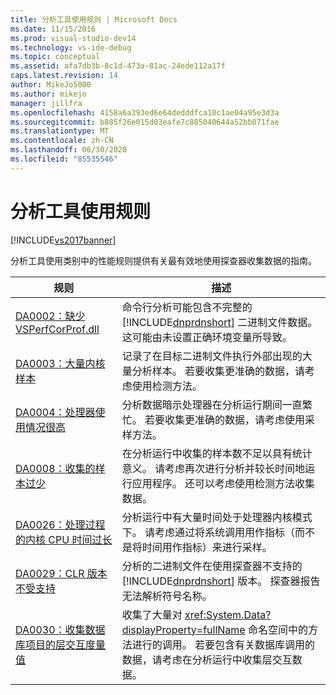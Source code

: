 ```yaml
---
title: 分析工具使用规则 | Microsoft Docs
ms.date: 11/15/2016
ms.prod: visual-studio-dev14
ms.technology: vs-ide-debug
ms.topic: conceptual
ms.assetid: afa7db3b-8c1d-473a-81ac-24ede112a17f
caps.latest.revision: 14
author: MikeJo5000
ms.author: mikejo
manager: jillfra
ms.openlocfilehash: 4158a6a393ed6e64dedddfca10c1ae04a95e3d3a
ms.sourcegitcommit: b885f26e015d03eafe7c885040644a52bb071fae
ms.translationtype: MT
ms.contentlocale: zh-CN
ms.lasthandoff: 06/30/2020
ms.locfileid: "85535546"
---
```

# <a name="profiling-tools-usage-rules"></a>分析工具使用规则
[!INCLUDE[vs2017banner](../includes/vs2017banner.md)]

分析工具使用类别中的性能规则提供有关最有效地使用探查器收集数据的指南。  
  
|规则|描述|  
|-|-|  
|[DA0002：缺少 VSPerfCorProf.dll](../profiling/da0002-vsperfcorprof-dll-is-missing.md)|命令行分析可能包含不完整的 [!INCLUDE[dnprdnshort](../includes/dnprdnshort-md.md)] 二进制文件数据。 这可能由未设置正确环境变量所导致。|  
|[DA0003：大量内核样本](../profiling/da0003-many-kernel-samples.md)|记录了在目标二进制文件执行外部出现的大量分析样本。 若要收集更准确的数据，请考虑使用检测方法。|  
|[DA0004：处理器使用情况很高](../profiling/da0004-high-processor-usage.md)|分析数据暗示处理器在分析运行期间一直繁忙。 若要收集更准确的数据，请考虑使用采样方法。|  
|[DA0008：收集的样本过少](../profiling/da0008-few-samples-collected.md)|在分析运行中收集的样本数不足以具有统计意义。 请考虑再次进行分析并较长时间地运行应用程序。 还可以考虑使用检测方法收集数据。|  
|[DA0026：处理过程的内核 CPU 时间过长](../profiling/da0026-excessive-kernel-cpu-time-processing.md)|分析运行中有大量时间处于处理器内核模式下。 请考虑通过将系统调用用作指标（而不是将时间用作指标）来进行采样。|  
|[DA0029：CLR 版本不受支持](../profiling/da0029-unsupported-clr-version.md)|分析的二进制文件在使用探查器不支持的 [!INCLUDE[dnprdnshort](../includes/dnprdnshort-md.md)] 版本。 探查器报告无法解析符号名称。|  
|[DA0030：收集数据库项目的层交互度量值](../profiling/da0030-gather-tier-interaction-measurements-for-database-projects.md)|收集了大量对 <xref:System.Data?displayProperty=fullName> 命名空间中的方法进行的调用。 若要包含有关数据库调用的数据，请考虑在分析运行中收集层交互数据。|
